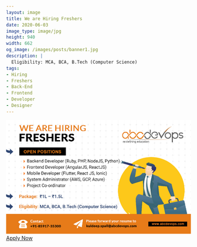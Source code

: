 ```yaml
---
layout: image
title: We are Hiring Freshers
date: 2020-06-03
image_type: image/jpg
height: 940
width: 662
og_image: /images/posts/banner1.jpg
description: |
  Eligibility: MCA, BCA, B.Tech (Computer Science)
tags:
- Hiring
- Freshers
- Back-End
- Frontend
- Developer
- Designer
---
```



<!--more-->
![We are hiring Freshers](/images/posts/banner1.jpg)
<a href="/career.html#carrier-form" class="button mt-20">Apply Now</a>